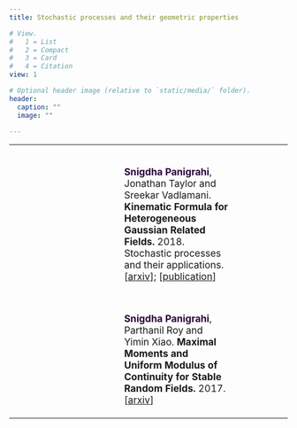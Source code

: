 ```yaml
---
title: Stochastic processes and their geometric properties 

# View.
#   1 = List
#   2 = Compact
#   3 = Card
#   4 = Citation
view: 1

# Optional header image (relative to `static/media/` folder).
header:
  caption: ""
  image: ""

---
```




<table border="0", width="800px"> <tbody> <tr> <td style="padding-top: 0px">
<br>

<div style="margin-left: 200px; margin-right: 100px; text-align:left; font-size: 13pt;">

<b><font color=#2B0539>Snigdha Panigrahi</font></b>, Jonathan Taylor and Sreekar Vadlamani.
<b>Kinematic Formula for Heterogeneous Gaussian Related Fields.</b> 2018.  Stochastic processes and their applications. [<a href="https://arxiv.org/abs/1705.04643">arxiv</a>]; [<a href="https://www.sciencedirect.com/science/article/abs/pii/S0304414918303314">publication</a>]

<br>

<b><font color=#2B0539> Snigdha Panigrahi</font></b>, Parthanil Roy and Yimin Xiao.
    <b>Maximal Moments and Uniform Modulus of Continuity for Stable Random Fields.</b> 2017. [<a href="https://arxiv.org/abs/1709.07135">arxiv</a>]



</td> </tr> </tbody> </table> 

